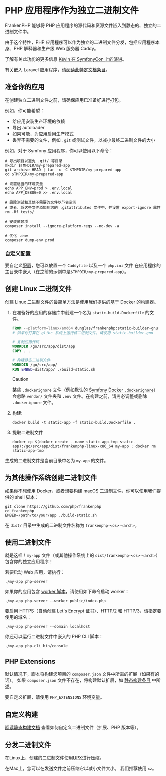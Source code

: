 # PHP 应用程序作为独立二进制文件

FrankenPHP 能够将 PHP 应用程序的源代码和资源文件嵌入到静态的、独立的二进制文件中。

由于这个特性，PHP 应用程序可以作为独立的二进制文件分发，包括应用程序本身、PHP 解释器和生产级 Web 服务器 Caddy。

了解有关此功能的更多信息 [Kévin 在 SymfonyCon 上的演讲](https://dunglas.dev/2023/12/php-and-symfony-apps-as-standalone-binaries/)。

有关嵌入 Laravel 应用程序，请[阅读此特定文档条目](laravel.md#laravel-apps-as-standalone-binaries)。

## 准备你的应用

在创建独立二进制文件之前，请确保应用已准备好进行打包。

例如，你可能希望：

- 给应用安装生产环境的依赖
- 导出 autoloader
- 如果可能，为应用启用生产模式
- 丢弃不需要的文件，例如 `.git` 或测试文件，以减小最终二进制文件的大小

例如，对于 Symfony 应用程序，你可以使用以下命令：

```console
# 导出项目以避免 .git/ 等目录
mkdir $TMPDIR/my-prepared-app
git archive HEAD | tar -x -C $TMPDIR/my-prepared-app
cd $TMPDIR/my-prepared-app

# 设置适当的环境变量
echo APP_ENV=prod > .env.local
echo APP_DEBUG=0 >> .env.local

# 删除测试和其他不需要的文件以节省空间
# 或者，将这些文件添加到您的 .gitattributes 文件中，并设置 export-ignore 属性
rm -Rf tests/

# 安装依赖项
composer install --ignore-platform-reqs --no-dev -a

# 优化 .env
composer dump-env prod
```

### 自定义配置

要自定义[配置](config.md)，您可以放置一个 `Caddyfile` 以及一个 `php.ini` 文件
在应用程序的主目录中嵌入（在之前的示例中是`$TMPDIR/my-prepared-app`）。

## 创建 Linux 二进制文件

创建 Linux 二进制文件的最简单方法是使用我们提供的基于 Docker 的构建器。

1. 在准备好的应用的存储库中创建一个名为 `static-build.Dockerfile` 的文件。

   ```dockerfile
   FROM --platform=linux/amd64 dunglas/frankenphp:static-builder-gnu
   # 如果你打算在 glibc 系统上运行该二进制文件，请使用 static-builder-gnu

   # 复制应用代码
   WORKDIR /go/src/app/dist/app
   COPY . .

   # 构建静态二进制文件
   WORKDIR /go/src/app/
   RUN EMBED=dist/app/ ./build-static.sh
   ```

   > [!CAUTION]
   >
   > 某些 `.dockerignore` 文件（例如默认的 [Symfony Docker `.dockerignore`](https://github.com/dunglas/symfony-docker/blob/main/.dockerignore)）
   > 会忽略 `vendor/` 文件夹和 `.env` 文件。在构建之前，请务必调整或删除 `.dockerignore` 文件。

2. 构建:

   ```console
   docker build -t static-app -f static-build.Dockerfile .
   ```

3. 提取二进制文件

   ```console
   docker cp $(docker create --name static-app-tmp static-app):/go/src/app/dist/frankenphp-linux-x86_64 my-app ; docker rm static-app-tmp
   ```

生成的二进制文件是当前目录中名为 `my-app` 的文件。

## 为其他操作系统创建二进制文件

如果你不想使用 Docker，或者想要构建 macOS 二进制文件，你可以使用我们提供的 shell 脚本：

```console
git clone https://github.com/php/frankenphp
cd frankenphp
EMBED=/path/to/your/app ./build-static.sh
```

在 `dist/` 目录中生成的二进制文件名称为 `frankenphp-<os>-<arch>`。

## 使用二进制文件

就是这样！`my-app` 文件（或其他操作系统上的 `dist/frankenphp-<os>-<arch>`）包含你的独立应用程序！

若要启动 Web 应用，请执行：

```console
./my-app php-server
```

如果你的应用包含 [worker 脚本](worker.md)，请使用如下命令启动 worker：

```console
./my-app php-server --worker public/index.php
```

要启用 HTTPS（自动创建 Let's Encrypt 证书）、HTTP/2 和 HTTP/3，请指定要使用的域名：

```console
./my-app php-server --domain localhost
```

你还可以运行二进制文件中嵌入的 PHP CLI 脚本：

```console
./my-app php-cli bin/console
```

## PHP Extensions

默认情况下，脚本将构建您项目的 `composer.json` 文件中所需的扩展（如果有的话）。
如果 `composer.json` 文件不存在，将构建默认扩展，如 [静态构建条目](static.md) 中所述。

要自定义扩展，请使用 `PHP_EXTENSIONS` 环境变量。

## 自定义构建

[阅读静态构建文档](static.md) 查看如何自定义二进制文件（扩展、PHP 版本等）。

## 分发二进制文件

在Linux上，创建的二进制文件使用[UPX](https://upx.github.io)进行压缩。

在Mac上，您可以在发送文件之前压缩它以减小文件大小。
我们推荐使用 `xz`。
